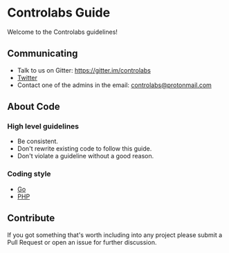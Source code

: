 # Controlabs Guide

Welcome to the Controlabs guidelines!


## Communicating

- Talk to us on Gitter: https://gitter.im/controlabs
- [Twitter](https://twitter.com/controlabs)
- Contact one of the admins in the email: controlabs@protonmail.com


## About Code

### High level guidelines

- Be consistent.
- Don't rewrite existing code to follow this guide.
- Don't violate a guideline without a good reason.

### Coding style

- [Go](code/go.md)
- [PHP](code/php.md)


## Contribute

If you got something that's worth including into any project please submit a Pull Request or open an issue for further discussion.
